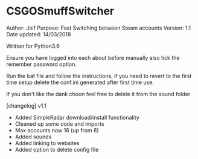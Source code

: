 # CSGOSmuffSwitcher

Author: Joif
Purpose: Fast Switching between Steam accounts
Version: 1.1
Date updated: 14/03/2018

Written for Python3.6 

Ensure you have logged into each about before manually also tick the remember password option.

Run the bat file and follow the instructions, if you need to revert to the first time setup delete the conf.ini generated after first time use.

If you don't like the dank choon feel free to delete it from the sound folder

[changelog]
v1.1

- Added SimpleRadar download/install functionality
- Cleaned up some code and imports
- Max accounts now 16 (up from 8)
- Added sounds
- Added linking to websites
- Added option to delete config file
